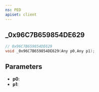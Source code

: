 ```yaml
---
ns: PED
apiset: client
---
```

## _0x96C7B659854DE629

```c
// 0x96C7B659854DE629
void _0x96C7B659854DE629(Any p0,Any p1);
```


## Parameters
* **p0**:
* **p1**:



